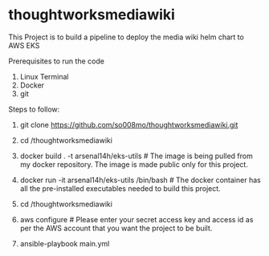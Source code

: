 # thoughtworksmediawiki

This Project is to build a pipeline to deploy the media wiki helm chart to AWS EKS

Prerequisites to run the code

1. Linux Terminal
2. Docker
3. git

Steps to follow:

1. git clone https://github.com/so008mo/thoughtworksmediawiki.git

2. cd /thoughtworksmediawiki

3. docker build . -t arsenal14h/eks-utils       # The image is being pulled from my docker repository. The image is made public only for this project.

4. docker run -it arsenal14h/eks-utils /bin/bash  # The docker container has all the pre-installed executables needed to build this project.

5. cd /thoughtworksmediawiki

6. aws configure    # Please enter your secret access key and access id as per the AWS account that you want the project to be built.

7. ansible-playbook main.yml